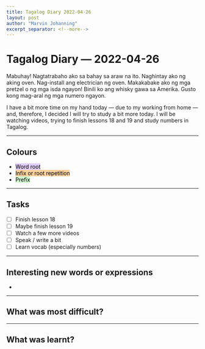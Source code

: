 ```yaml
---
title: Tagalog Diary 2022-04-26
layout: post
author: "Marvin Johanning"
excerpt_separator: <!--more-->
---
```


# Tagalog Diary — 2022-04-26

Mabuhay! Nagtatrabaho ako sa bahay sa araw na ito. Naghintay ako ng aking oven. Nag-install ang electrician ng oven. Makakabake ako ng mga pretzel o ng mga isda ngayon! Binili ko ang whisky gawa sa Amerika. Gusto kong mag-aral ng mga numero ngayon.

<!--more-->

I have a bit more time on my hand today — due to my working from home — and, therefore, I decided I will try to study a bit more today. I will be watching videos, trying to finish lessons 18 and 19 and study numbers in Tagalog. 

---
## Colours
- <mark style="background: #D2B3FFA6;">Word root</mark> 
- <mark style="background: #FFB86CA6;">Infix or root repetition</mark> 
- <mark style="background: #BBFABBA6;">Prefix</mark> 

---
## Tasks
- [ ] Finish lesson 18
- [ ] Maybe finish lesson 19
- [ ] Watch a few more videos
- [ ] Speak / write a bit
- [ ] Learn vocab (especially numbers)

---
## Interesting new words or expressions
- 

---
## What was most difficult?

---
## What was learnt?



